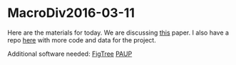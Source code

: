# MacroDiv2016-03-11
Here are the materials for today. We are discussing [this](http://onlinelibrary.wiley.com/enhanced/doi/10.1002/jez.b.22642/) paper. I also have a repo [here](http://wrightaprilm.github.io/ParityPaper/) with more code and data for the project.

Additional software needed: 
[FigTree](http://tree.bio.ed.ac.uk/software/figtree/) 
[PAUP](http://people.sc.fsu.edu/~dswofford/paup_test/) 